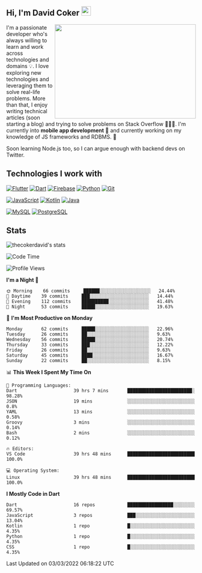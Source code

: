 ## Hi, I'm David Coker <img src="https://raw.githubusercontent.com/thecokerdavid/thecokerdavid/main/gifs/wave.gif" width="25px">
<img align="right" height="250" width="375" alt="" src="https://raw.githubusercontent.com/thecokerdavid/thecokerdavid/main/gifs/reminisce.gif" width="25px">

<p>I'm a passionate developer who's always willing to learn and work across technologies and domains 💡. I love exploring new technologies and leveraging them to solve real-life problems. More than that, I enjoy writing technical articles (soon starting a blog) and trying to solve problems on Stack Overflow 👨🏻‍💻. I'm currently into <strong>mobile app development</strong> 📱 and currently working on my knowledge of JS frameworks and RDBMS. 🤪</p>
<p>Soon learning Node.js too, so I can argue enough with backend devs on Twitter. </p>

## Technologies I work with

[![Flutter](https://img.shields.io/badge/-Flutter-blue?style=for-the-badge&logo=flutter&logoColor=ffffff)](https://www.flutter.dev/)
[![Dart](https://img.shields.io/badge/-Dart-ffffff?style=for-the-badge&logo=dart&logoColor=blue)](https://www.dart.dev/)
[![Firebase](https://img.shields.io/badge/-Firebase-%23FBB741?style=for-the-badge&logo=firebase&logoColor=FBB741&labelColor=%23ffffff&color=%23FBB741)](https://www.firebase.google.com/)
[![Python](https://img.shields.io/badge/-Python-yellow?style=for-the-badge&logo=python&logoColor=yellow&labelColor=blue&color=blue)](https://www.python.org/)
[![Git](https://img.shields.io/badge/-Git-EB5C38?style=for-the-badge&logo=git&logoColor=%23ffffff)](https://git-scm.com/)

[![JavaScript](https://img.shields.io/badge/-JavaScript-F7DF1E?style=for-the-badge&logo=javascript&logoColor=000000&labelColor=F7DF1E&color=F7DF1E)](https://www.javascript.com/)
[![Kotlin](https://img.shields.io/badge/-Kotlin-7F52FF?style=for-the-badge&logo=Kotlin&logoColor=ffffff)](https://www.kotlinlang.com/)
[![Java](https://img.shields.io/badge/-Java-007396?style=for-the-badge&logo=Java&logoColor=ffffff)](https://www.java.com/)

[![MySQL](https://img.shields.io/badge/-MySQL-4479A1?style=for-the-badge&logo=MySQL&logoColor=ffffff)](https://www.mysql.com/)
[![PostgreSQL](https://img.shields.io/badge/-PostgreSQL-808080?style=for-the-badge&logo=PostgreSQL&logoColor=ffffff)](https://www.postgresql.org/)

## Stats

<p><img src="https://github-readme-stats.vercel.app/api?username=thecokerdavid&show_icons=true&hide_border=true&border_radius=10&bg_color=75,83B0E7,EACDA3&title_color=000000&text_color=000000&icon_color=48A043&theme=onedark" alt="thecokerdavid's stats" /></p>

<!--START_SECTION:waka-->
![Code Time](http://img.shields.io/badge/Code%20Time-96%20hrs%2055%20mins-blue)

![Profile Views](http://img.shields.io/badge/Profile%20Views-17-blue)

**I'm a Night 🦉** 

```text
🌞 Morning    66 commits     ██████░░░░░░░░░░░░░░░░░░░   24.44% 
🌆 Daytime    39 commits     ███░░░░░░░░░░░░░░░░░░░░░░   14.44% 
🌃 Evening    112 commits    ██████████░░░░░░░░░░░░░░░   41.48% 
🌙 Night      53 commits     █████░░░░░░░░░░░░░░░░░░░░   19.63%

```
📅 **I'm Most Productive on Monday** 

```text
Monday       62 commits     █████░░░░░░░░░░░░░░░░░░░░   22.96% 
Tuesday      26 commits     ██░░░░░░░░░░░░░░░░░░░░░░░   9.63% 
Wednesday    56 commits     █████░░░░░░░░░░░░░░░░░░░░   20.74% 
Thursday     33 commits     ███░░░░░░░░░░░░░░░░░░░░░░   12.22% 
Friday       26 commits     ██░░░░░░░░░░░░░░░░░░░░░░░   9.63% 
Saturday     45 commits     ████░░░░░░░░░░░░░░░░░░░░░   16.67% 
Sunday       22 commits     ██░░░░░░░░░░░░░░░░░░░░░░░   8.15%

```


📊 **This Week I Spent My Time On** 

```text
💬 Programming Languages: 
Dart                     39 hrs 7 mins       ████████████████████████░   98.28% 
JSON                     19 mins             ░░░░░░░░░░░░░░░░░░░░░░░░░   0.8% 
YAML                     13 mins             ░░░░░░░░░░░░░░░░░░░░░░░░░   0.58% 
Groovy                   3 mins              ░░░░░░░░░░░░░░░░░░░░░░░░░   0.14% 
Bash                     2 mins              ░░░░░░░░░░░░░░░░░░░░░░░░░   0.12%

🔥 Editors: 
VS Code                  39 hrs 48 mins      █████████████████████████   100.0%

💻 Operating System: 
Linux                    39 hrs 48 mins      █████████████████████████   100.0%

```

**I Mostly Code in Dart** 

```text
Dart                     16 repos            █████████████████░░░░░░░░   69.57% 
JavaScript               3 repos             ███░░░░░░░░░░░░░░░░░░░░░░   13.04% 
Kotlin                   1 repo              █░░░░░░░░░░░░░░░░░░░░░░░░   4.35% 
Python                   1 repo              █░░░░░░░░░░░░░░░░░░░░░░░░   4.35% 
CSS                      1 repo              █░░░░░░░░░░░░░░░░░░░░░░░░   4.35%

```



 Last Updated on 03/03/2022 06:18:22 UTC
<!--END_SECTION:waka-->

<!-- ### Hi there 👋

<img align="center" src="/github-metrics.svg" alt="David Coker's Stats"> -->

<!-- ![David Coker's Most used languages](https://github-readme-stats.vercel.app/api/top-langs?username=thecokerdavid&layout=compact&show_icons=true&count_private=true&theme=gotham) -->
